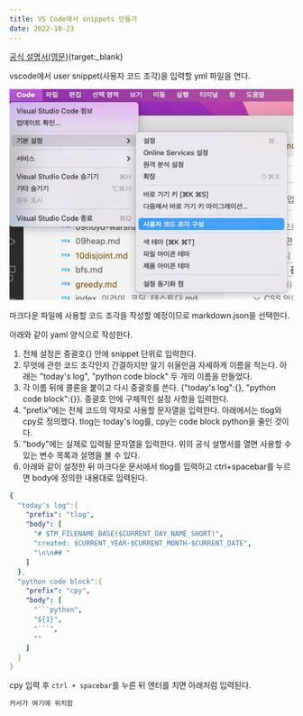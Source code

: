 ```yaml
---
title: VS Code에서 snippets 만들기
date: 2022-10-23
---
```


[공식 설명서(영문)](https://code.visualstudio.com/docs/editor/userdefinedsnippets#_snippet-syntax){target:_blank}

vscode에서 user snippet(사용자 코드 조각)을 입력할 yml 파일을 연다.

![사용자 코드 조각 구성](./2022-10-23-16-46-27.png)

마크다운 파일에 사용할 코드 조각을 작성할 예정이므로 markdown.json을 선택한다.

아래와 같이 yaml 양식으로 작성한다.

1. 전체 설정은 중괄호{} 안에 snippet 단위로 입력한다.
2. 무엇에 관한 코드 조각인지 간결하지만 알기 쉬울만큼 자세하게 이름을 적는다. 아래는 "today's log", "python code block" 두 개의 이름을 만들었다.
3. 각 이름 뒤에 콜론을 붙이고 다시 중괄호를 쓴다. {"today's log":{}, "python code block":{}}. 중괄호 안에 구체적인 설정 사항을 입력한다.
4. "prefix"에는 전체 코드의 약자로 사용할 문자열을 입력한다. 아래에서는 tlog와 cpy로 정의했다. tlog는 today's log를, cpy는 code block python을 줄인 것이다.
5. "body"에는 실제로 입력될 문자열을 입력한다. 위의 공식 설명서를 열면 사용할 수 있는 변수 목록과 설명을 볼 수 있다.
6. 아래와 같이 설정한 뒤 마크다운 문서에서 tlog를 입력하고 ctrl+spacebar를 누르면 body에 정의한 내용대로 입력된다.

```yml
{
  "today's log":{
    "prefix": "tlog",
    "body": [
      "# $TM_FILENAME_BASE($CURRENT_DAY_NAME_SHORT)",
      "created: $CURRENT_YEAR-$CURRENT_MONTH-$CURRENT_DATE",
      "\n\n## "
    ]
  },
  "python code block":{
    "prefix": "cpy",
    "body": [
      "```python",
      "${1}",
      "```",
      ""
    ]
  }
}
```

cpy 입력 후 `ctrl + spacebar`를 누른 뒤 엔터를 치면 아래처럼 입력된다.

```python
커서가 여기에 위치함
```
